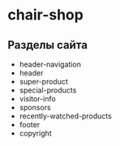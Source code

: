 # chair-shop
 
## Разделы сайта

* header-navigation
* header
* super-product
* special-products
* visitor-info
* sponsors
* recently-watched-products
* footer
* copyright